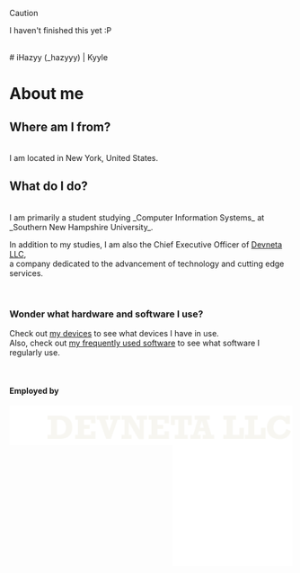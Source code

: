 > [!CAUTION]
> I haven't finished this yet :P

<br>
# iHazyy (_hazyyy) | Kyyle

# About me

## **Where am I from?** 
<br />
I am located in New York, United States.

<br>

## **What do I do?**
<br />
I am primarily a student studying _Computer Information Systems_ at _Southern New Hampshire University_. <br />

In addition to my studies, I am also the Chief Executive Officer of [Devneta LLC](https://github.com/DevnetaLLC), <br />
a company dedicated to the advancement of technology and cutting edge services. <br />

<br>

### Wonder what hardware and software I use?
Check out [my devices]() to see what devices I have in use. <br>
Also, check out [my frequently used software]() to see what software I regularly use. <br>

<br>

#### Employed by
<img align="left" src="assets/whitebanner.png">
<img align="right" width="214" height="214" src="/assets/white_icon.png">